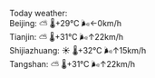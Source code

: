 Today weather:  
Beijing: ⛅️  🌡️+29°C 🌬️←0km/h  
Tianjin: ⛅️  🌡️+31°C 🌬️↑22km/h  
Shijiazhuang: ☀️ 🌡️+32°C 🌬️↑15km/h  
Tangshan: ⛅️  🌡️+31°C 🌬️↑22km/h  
